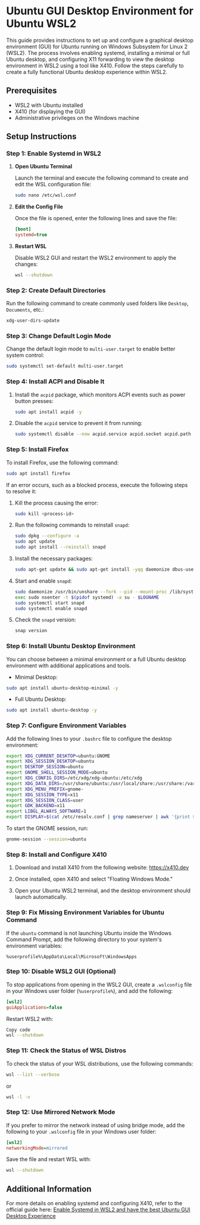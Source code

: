 # Ubuntu GUI Desktop Environment for Ubuntu WSL2

This guide provides instructions to set up and configure a graphical desktop environment (GUI) for Ubuntu running on Windows Subsystem for Linux 2 (WSL2). The process involves enabling systemd, installing a minimal or full Ubuntu desktop, and configuring X11 forwarding to view the desktop environment in WSL2 using a tool like X410. Follow the steps carefully to create a fully functional Ubuntu desktop experience within WSL2.

## Prerequisites

- WSL2 with Ubuntu installed
- X410 (for displaying the GUI)
- Administrative privileges on the Windows machine

## Setup Instructions

### Step 1: Enable Systemd in WSL2

1. **Open Ubuntu Terminal**

   Launch the terminal and execute the following command to create and edit the WSL configuration file:

   ```bash
   sudo nano /etc/wsl.conf
   ```

2. **Edit the Config File**

   Once the file is opened, enter the following lines and save the file:

   ```ini
   [boot]
   systemd=true
   ```

3. **Restart WSL**

   Disable WSL2 GUI and restart the WSL2 environment to apply the changes:

   ```bash
   wsl --shutdown
   ```

### Step 2: Create Default Directories

Run the following command to create commonly used folders like `Desktop`, `Documents`, etc.:

```bash
xdg-user-dirs-update
```

### Step 3: Change Default Login Mode

Change the default login mode to `multi-user.target` to enable better system control:

```bash
sudo systemctl set-default multi-user.target
```

### Step 4: Install ACPI and Disable It

1. Install the `acpid` package, which monitors ACPI events such as power button presses:

   ```bash
   sudo apt install acpid -y
   ```

2. Disable the `acpid` service to prevent it from running:

   ```bash
   sudo systemctl disable --now acpid.service acpid.socket acpid.path
   ```

### Step 5: Install Firefox

To install Firefox, use the following command:

```bash
sudo apt install firefox
```

If an error occurs, such as a blocked process, execute the following steps to resolve it:

1. Kill the process causing the error:

   ```bash
   sudo kill <process-id>
   ```

2. Run the following commands to reinstall `snapd`:

   ```bash
   sudo dpkg --configure -a
   sudo apt update
   sudo apt install --reinstall snapd
   ```

3. Install the necessary packages:

   ```bash
   sudo apt-get update && sudo apt-get install -yqq daemonize dbus-user-session fontconfig
   ```

4. Start and enable `snapd`:

   ```bash
   sudo daemonize /usr/bin/unshare --fork --pid --mount-proc /lib/systemd/systemd --system-unit=basic.target
   exec sudo nsenter -t $(pidof systemd) -a su - $LOGNAME
   sudo systemctl start snapd
   sudo systemctl enable snapd
   ```

5. Check the `snapd` version:

   ```bash
   snap version
   ```

### Step 6: Install Ubuntu Desktop Environment

You can choose between a minimal environment or a full Ubuntu desktop environment with additional applications and tools.

- Minimal Desktop:

```bash
sudo apt install ubuntu-desktop-minimal -y
```

- Full Ubuntu Desktop:

```bash
sudo apt install ubuntu-desktop -y
```

### Step 7: Configure Environment Variables

Add the following lines to your `.bashrc` file to configure the desktop environment:

```bash
export XDG_CURRENT_DESKTOP=ubuntu:GNOME
export XDG_SESSION_DESKTOP=ubuntu
export DESKTOP_SESSION=ubuntu
export GNOME_SHELL_SESSION_MODE=ubuntu
export XDG_CONFIG_DIRS=/etc/xdg/xdg-ubuntu:/etc/xdg
export XDG_DATA_DIRS=/usr/share/ubuntu:/usr/local/share:/usr/share:/var/lib/snapd/desktop
export XDG_MENU_PREFIX=gnome-
export XDG_SESSION_TYPE=x11
export XDG_SESSION_CLASS=user
export GDK_BACKEND=x11
export LIBGL_ALWAYS_SOFTWARE=1
export DISPLAY=$(cat /etc/resolv.conf | grep nameserver | awk '{print $2; exit;}'):0.0
```

To start the GNOME session, run:

```bash
gnome-session --session=ubuntu
```

### Step 8: Install and Configure X410

1. Download and install X410 from the following website:
   https://x410.dev

2. Once installed, open X410 and select "Floating Windows Mode."

3. Open your Ubuntu WSL2 terminal, and the desktop environment should launch automatically.

### Step 9: Fix Missing Environment Variables for Ubuntu Command

If the `ubuntu` command is not launching Ubuntu inside the Windows Command Prompt, add the following directory to your system's environment variables:

```plaintext
%userprofile%\AppData\Local\Microsoft\WindowsApps
```

### Step 10: Disable WSL2 GUI (Optional)

To stop applications from opening in the WSL2 GUI, create a `.wslconfig` file in your Windows user folder (`%userprofile%`), and add the following:

```ini
[wsl2]
guiApplications=false
```

Restart WSL2 with:

```bash
Copy code
wsl --shutdown
```

### Step 11: Check the Status of WSL Distros

To check the status of your WSL distributions, use the following commands:

```bash
wsl --list --verbose
```

or

```bash
wsl -l -v
```

### Step 12: Use Mirrored Network Mode

If you prefer to mirror the network instead of using bridge mode, add the following to your `.wslconfig` file in your Windows user folder:

```ini
[wsl2]
networkingMode=mirrored
```

Save the file and restart WSL with:

```bash
wsl --shutdown
```

## Additional Information

For more details on enabling systemd and configuring X410, refer to the official guide here:
[Enable Systemd in WSL2 and have the best Ubuntu GUI Desktop Experience](https://x410.dev/cookbook/wsl/enable-systemd-in-wsl2-and-have-the-best-ubuntu-gui-desktop-experience)
